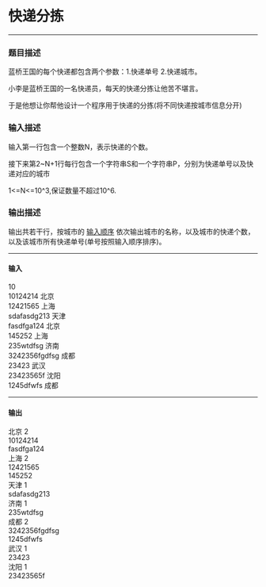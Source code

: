 # 快递分拣

* * * * * *
### 题目描述

蓝桥王国的每个快递都包含两个参数：1.快递单号 2.快递城市。

小李是蓝桥王国的一名快递员，每天的快递分拣让他苦不堪言。

于是他想让你帮他设计一个程序用于快递的分拣(将不同快递按城市信息分开)

### 输入描述

输入第一行包含一个整数N，表示快递的个数。

接下来第2~N+1行每行包含一个字符串S和一个字符串P，分别为快递单号以及快递对应的城市

1<=N<=10^3,保证数量不超过10^6.

### 输出描述

输出共若干行，按城市的 <u>输入顺序</u> 依次输出城市的名称，以及城市的快递个数，以及该城市所有快递单号(单号按照输入顺序排序)。
* * *
#### 输入

10<br/>
10124214 北京 <br/>
12421565 上海 <br/>
sdafasdg213 天津 <br/>
fasdfga124 北京 <br/>
145252 上海 <br/>
235wtdfsg 济南 <br/>
3242356fgdfsg 成都 <br/>
23423 武汉 <br/>
23423565f 沈阳 <br/>
1245dfwfs 成都 <br/>

* * *
#### 输出

北京 2 <br/>
10124214<br/>
fasdfga124<br/>
上海 2<br/>
12421565<br/>
145252<br/>
天津 1<br/>
sdafasdg213<br/>
济南 1<br/>
235wtdfsg<br/>
成都 2<br/>
3242356fgdfsg<br/>
1245dfwfs<br/>
武汉 1<br/>
23423<br/>
沈阳 1<br/>
23423565f<br/>
